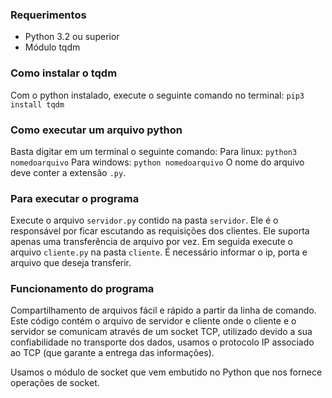 ### Requerimentos
* Python 3.2 ou superior
* Módulo tqdm

### Como instalar o tqdm
Com o python instalado, execute o seguinte comando no terminal:
`pip3 install tqdm`

### Como executar um arquivo python
Basta digitar em um terminal o seguinte comando:
Para linux: `python3 nomedoarquivo`
Para windows: `python nomedoarquivo`
O nome do arquivo deve conter a extensão `.py`.

### Para executar o programa
Execute o arquivo `servidor.py` contido na pasta `servidor`. Ele é o responsável por ficar escutando as requisições dos clientes. Ele suporta apenas uma transferência de arquivo por vez.
Em seguida execute o arquivo `cliente.py` na pasta `cliente`. É necessário informar o ip, porta e arquivo que deseja transferir.

### Funcionamento do programa

Compartilhamento de arquivos fácil e rápido a partir da linha de comando. Este código contém o arquivo de servidor e cliente onde o cliente e o servidor se comunicam através de um socket TCP, utilizado devido a sua confiabilidade no transporte dos dados, usamos o protocolo IP associado ao TCP (que garante a entrega das informações). 

Usamos o módulo de socket que vem embutido no Python que nos fornece operações de socket.
